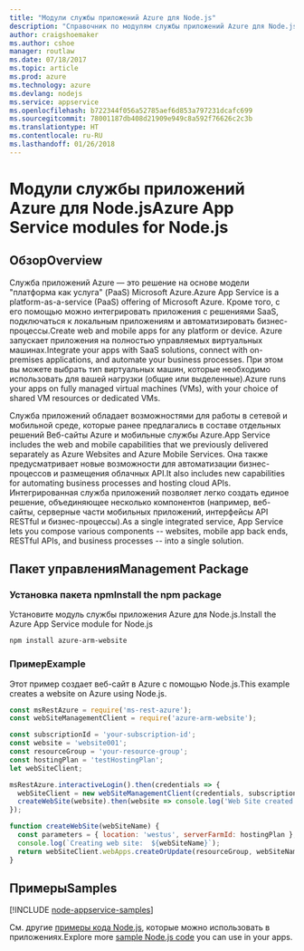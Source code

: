 ```yaml
---
title: "Модули службы приложений Azure для Node.js"
description: "Справочник по модулям службы приложений Azure для Node.js"
author: craigshoemaker
ms.author: cshoe
manager: routlaw
ms.date: 07/18/2017
ms.topic: article
ms.prod: azure
ms.technology: azure
ms.devlang: nodejs
ms.service: appservice
ms.openlocfilehash: b722344f056a52785aef6d853a797231dcafc699
ms.sourcegitcommit: 78001187db408d21909e949c8a592f76626c2c3b
ms.translationtype: HT
ms.contentlocale: ru-RU
ms.lasthandoff: 01/26/2018
---
```

# <a name="azure-app-service-modules-for-nodejs"></a><span data-ttu-id="5a889-103">Модули службы приложений Azure для Node.js</span><span class="sxs-lookup"><span data-stu-id="5a889-103">Azure App Service modules for Node.js</span></span>

## <a name="overview"></a><span data-ttu-id="5a889-104">Обзор</span><span class="sxs-lookup"><span data-stu-id="5a889-104">Overview</span></span>

<span data-ttu-id="5a889-105">Служба приложений Azure — это решение на основе модели "платформа как услуга" (PaaS) Microsoft Azure.</span><span class="sxs-lookup"><span data-stu-id="5a889-105">Azure App Service is a platform-as-a-service (PaaS) offering of Microsoft Azure.</span></span> <span data-ttu-id="5a889-106">Кроме того, с его помощью можно интегрировать приложения с решениями SaaS, подключаться к локальным приложениям и автоматизировать бизнес-процессы.</span><span class="sxs-lookup"><span data-stu-id="5a889-106">Create web and mobile apps for any platform or device.</span></span> <span data-ttu-id="5a889-107">Azure запускает приложения на полностью управляемых виртуальных машинах.</span><span class="sxs-lookup"><span data-stu-id="5a889-107">Integrate your apps with SaaS solutions, connect with on-premises applications, and automate your business processes.</span></span> <span data-ttu-id="5a889-108">При этом вы можете выбрать тип виртуальных машин, которые необходимо использовать для вашей нагрузки (общие или выделенные).</span><span class="sxs-lookup"><span data-stu-id="5a889-108">Azure runs your apps on fully managed virtual machines (VMs), with your choice of shared VM resources or dedicated VMs.</span></span>

<span data-ttu-id="5a889-109">Служба приложений обладает возможностями для работы в сетевой и мобильной среде, которые ранее предлагались в составе отдельных решений Веб-сайты Azure и мобильные службы Azure.</span><span class="sxs-lookup"><span data-stu-id="5a889-109">App Service includes the web and mobile capabilities that we previously delivered separately as Azure Websites and Azure Mobile Services.</span></span> <span data-ttu-id="5a889-110">Она также предусматривает новые возможности для автоматизации бизнес-процессов и размещения облачных API.</span><span class="sxs-lookup"><span data-stu-id="5a889-110">It also includes new capabilities for automating business processes and hosting cloud APIs.</span></span> <span data-ttu-id="5a889-111">Интегрированная служба приложений позволяет легко создать единое решение, объединяющее несколько компонентов (например, веб-сайты, серверные части мобильных приложений, интерфейсы API RESTful и бизнес-процессы).</span><span class="sxs-lookup"><span data-stu-id="5a889-111">As a single integrated service, App Service lets you compose various components -- websites, mobile app back ends, RESTful APIs, and business processes -- into a single solution.</span></span>

## <a name="management-package"></a><span data-ttu-id="5a889-112">Пакет управления</span><span class="sxs-lookup"><span data-stu-id="5a889-112">Management Package</span></span>

### <a name="install-the-npm-package"></a><span data-ttu-id="5a889-113">Установка пакета npm</span><span class="sxs-lookup"><span data-stu-id="5a889-113">Install the npm package</span></span>

<span data-ttu-id="5a889-114">Установите модуль службы приложения Azure для Node.js.</span><span class="sxs-lookup"><span data-stu-id="5a889-114">Install the Azure App Service module for Node.js</span></span>

```bash
npm install azure-arm-website
```

### <a name="example"></a><span data-ttu-id="5a889-115">Пример</span><span class="sxs-lookup"><span data-stu-id="5a889-115">Example</span></span>

<span data-ttu-id="5a889-116">Этот пример создает веб-сайт в Azure с помощью Node.js.</span><span class="sxs-lookup"><span data-stu-id="5a889-116">This example creates a website on Azure using Node.js.</span></span>

```javascript
const msRestAzure = require('ms-rest-azure');
const webSiteManagementClient = require('azure-arm-website');

const subscriptionId = 'your-subscription-id';
const website = 'website001';
const resourceGroup = 'your-resource-group';
const hostingPlan = 'testHostingPlan';
let webSiteClient;

msRestAzure.interactiveLogin().then(credentials => {
  webSiteClient = new webSiteManagementClient(credentials, subscriptionId);
  createWebSite(website).then(website => console.log('Web Site created successfully', website));
});

function createWebSite(webSiteName) {
  const parameters = { location: 'westus', serverFarmId: hostingPlan };
  console.log(`Creating web site:  ${webSiteName}`);
  return webSiteClient.webApps.createOrUpdate(resourceGroup, webSiteName, parameters, null);
}
```

## <a name="samples"></a><span data-ttu-id="5a889-117">Примеры</span><span class="sxs-lookup"><span data-stu-id="5a889-117">Samples</span></span>

[!INCLUDE [node-appservice-samples](../docs-ref-conceptual/includes/appservice-samples.md)]

<span data-ttu-id="5a889-118">См. другие [примеры кода Node.js](https://azure.microsoft.com/resources/samples/?platform=nodejs), которые можно использовать в приложениях.</span><span class="sxs-lookup"><span data-stu-id="5a889-118">Explore more [sample Node.js code](https://azure.microsoft.com/resources/samples/?platform=nodejs) you can use in your apps.</span></span>
